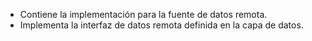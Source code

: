* Contiene la implementación para la fuente de datos remota.
* Implementa la interfaz de datos remota definida en la capa de datos.
